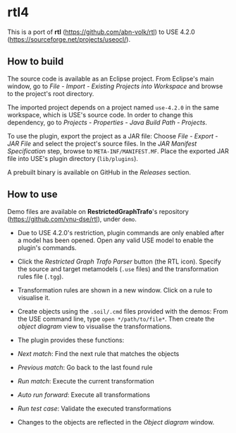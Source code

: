 # rtl4
This is a port of **rtl** (https://github.com/abn-volk/rtl) to USE 4.2.0 (https://sourceforge.net/projects/useocl/).

## How to build
The source code is available as an Eclipse project. From Eclipse's main window, go to *File - Import - Existing Projects into Workspace* and browse to the project's root directory.

The imported project depends on a project named `use-4.2.0` in the same workspace, which is USE's source code. In order to change this dependency, go to *Projects - Properties - Java Build Path - Projects*.

To use the plugin, export the project as a JAR file: Choose *File - Export - JAR File* and select the project's source files. In the *JAR Manifest Specification* step, browse to `META-INF/MANIFEST.MF`. Place the exported JAR file into USE's plugin directory (`lib/plugins`).

A prebuilt binary is available on GitHub in the *Releases* section.

## How to use
Demo files are available on **RestrictedGraphTrafo**'s repository (https://github.com/vnu-dse/rtl), under `demo`.

* Due to USE 4.2.0's restriction, plugin commands are only enabled after a model has been opened. Open any valid USE model to enable the plugin's commands.

* Click the *Restricted Graph Trafo Parser* button (the RTL icon). Specify the source and target metamodels (`.use` files) and the transformation rules file (`.tgg`).

* Transformation rules are shown in a new window. Click on a rule to visualise it.

* Create objects using the `.soil/.cmd` files provided with the demos: From the USE command line, type `open */path/to/file*`. Then create the *object diagram* view to visualise the transformations.

* The plugin provides these functions:
 * *Next match*: Find the next rule that matches the objects
 * *Previous match*: Go back to the last found rule
 * *Run match*: Execute the current transformation
 * *Auto run forward*: Execute all transformations
 * *Run test case*: Validate the executed transformations

* Changes to the objects are reflected in the *Object diagram* window.
